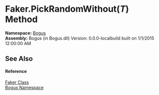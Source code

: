 # Faker.PickRandomWithout(*T*) Method 
 

**Namespace:**&nbsp;<a href="N_Bogus">Bogus</a><br />**Assembly:**&nbsp;Bogus (in Bogus.dll) Version: 0.0.0-localbuild built on 1/1/2015 12:00:00 AM

## See Also


#### Reference
<a href="T_Bogus_Faker">Faker Class</a><br /><a href="N_Bogus">Bogus Namespace</a><br />